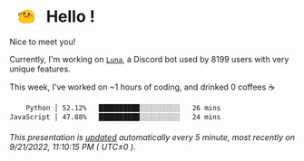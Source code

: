 <h1>   <img src="./spoinky.gif" style="vertical-align:middle;" width="30px">   Hello ! </h1>

Nice to meet you!

Currently, I'm working on <a href='https://github.com/Asgarrrr/Luna'>`Luna`</a>, a Discord bot used by 8199 users with very unique features.

This week, I've worked on ~1 hours of coding, and drinked 0 coffees ☕

```
    Python │ 52.12%   ██████████░░░░░░░░░░   26 mins
JavaScript │ 47.88%   ██████████░░░░░░░░░░   24 mins
```

###### This presentation is [updated](https://github.com/Asgarrrr) automatically every 5 minute, most recently on 9/21/2022, 11:10:15 PM ( UTC±0 ).